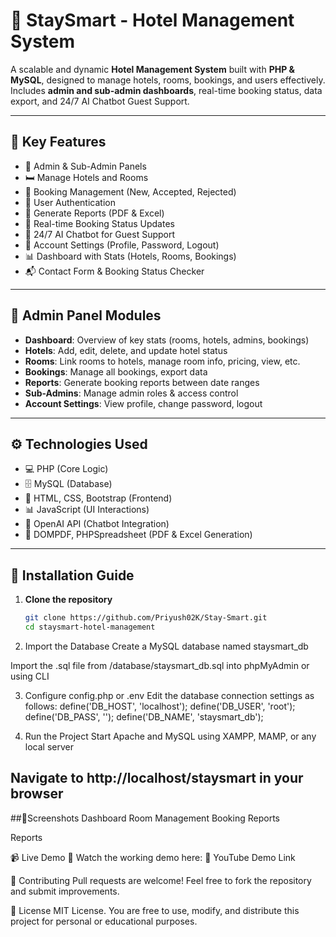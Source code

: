 # 🏨 StaySmart - Hotel Management System

A scalable and dynamic **Hotel Management System** built with **PHP & MySQL**, designed to manage hotels, rooms, bookings, and users effectively. Includes **admin and sub-admin dashboards**, real-time booking status, data export, and 24/7 AI Chatbot Guest Support.

---

## 📌 Key Features

- 🏢 Admin & Sub-Admin Panels
- 🛏️ Manage Hotels and Rooms
- 📅 Booking Management (New, Accepted, Rejected)
- 🔐 User Authentication
- 📄 Generate Reports (PDF & Excel)
- 🔁 Real-time Booking Status Updates
- 🤖 24/7 AI Chatbot for Guest Support
- 👤 Account Settings (Profile, Password, Logout)
- 📊 Dashboard with Stats (Hotels, Rooms, Bookings)
- 📬 Contact Form & Booking Status Checker

---

## 🔧 Admin Panel Modules

- **Dashboard**: Overview of key stats (rooms, hotels, admins, bookings)
- **Hotels**: Add, edit, delete, and update hotel status
- **Rooms**: Link rooms to hotels, manage room info, pricing, view, etc.
- **Bookings**: Manage all bookings, export data
- **Reports**: Generate booking reports between date ranges
- **Sub-Admins**: Manage admin roles & access control
- **Account Settings**: View profile, change password, logout

---

## ⚙️ Technologies Used

- 💻 PHP (Core Logic)
- 🗄️ MySQL (Database)
- 🎨 HTML, CSS, Bootstrap (Frontend)
- 📊 JavaScript (UI Interactions)
- 🧠 OpenAI API (Chatbot Integration)
- 📑 DOMPDF, PHPSpreadsheet (PDF & Excel Generation)

---

## 🚀 Installation Guide

1. **Clone the repository**
   ```bash
   git clone https://github.com/Priyush02K/Stay-Smart.git
   cd staysmart-hotel-management
2. Import the Database
Create a MySQL database named staysmart_db

Import the .sql file from /database/staysmart_db.sql into phpMyAdmin or using CLI

3. Configure config.php or .env
Edit the database connection settings as follows:
define('DB_HOST', 'localhost');
define('DB_USER', 'root');
define('DB_PASS', '');
define('DB_NAME', 'staysmart_db');

4. Run the Project
Start Apache and MySQL using XAMPP, MAMP, or any local server

Navigate to http://localhost/staysmart in your browser
---

##📸Screenshots
Dashboard	Room Management	Booking Reports

Reports

📹 Live Demo
🎥 Watch the working demo here:
🔗 YouTube Demo Link


🤝 Contributing
Pull requests are welcome! Feel free to fork the repository and submit improvements.

📜 License
MIT License.
You are free to use, modify, and distribute this project for personal or educational purposes.


